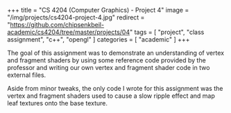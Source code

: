 +++
title = "CS 4204 (Computer Graphics) - Project 4"
image = "/img/projects/cs4204-project-4.jpg"
redirect = "https://github.com/chipsenkbeil-academic/cs4204/tree/master/projects/04"
tags = [ "project", "class assignment", "c++", "opengl" ]
categories = [ "academic" ]
+++

The goal of this assignment was to demonstrate an understanding of vertex and
fragment shaders by using some reference code provided by the professor and
writing our own vertex and fragment shader code in two external files.

Aside from minor tweaks, the only code I wrote for this assignment was the
vertex and fragment shaders used to cause a slow ripple effect and map leaf
textures onto the base texture.

